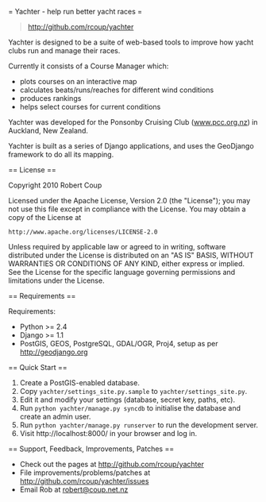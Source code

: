= Yachter - help run better yacht races =

> http://github.com/rcoup/yachter

Yachter is designed to be a suite of web-based tools to improve how yacht
clubs run and manage their races.

Currently it consists of a Course Manager which:
 - plots courses on an interactive map
 - calculates beats/runs/reaches for different wind conditions
 - produces rankings
 - helps select courses for current conditions

Yachter was developed for the Ponsonby Cruising Club (www.pcc.org.nz) 
in Auckland, New Zealand.

Yachter is built as a series of Django applications, and uses the
GeoDjango framework to do all its mapping.

== License ==

Copyright 2010 Robert Coup

Licensed under the Apache License, Version 2.0 (the "License");
you may not use this file except in compliance with the License.
You may obtain a copy of the License at

    http://www.apache.org/licenses/LICENSE-2.0

Unless required by applicable law or agreed to in writing, software
distributed under the License is distributed on an "AS IS" BASIS,
WITHOUT WARRANTIES OR CONDITIONS OF ANY KIND, either express or implied.
See the License for the specific language governing permissions and
limitations under the License.

== Requirements ==

Requirements:
 - Python >= 2.4
 - Django >= 1.1
 - PostGIS, GEOS, PostgreSQL, GDAL/OGR, Proj4, setup as per http://geodjango.org
 
== Quick Start ==

 1. Create a PostGIS-enabled database.
 2. Copy `yachter/settings_site.py.sample` to `yachter/settings_site.py`.
 3. Edit it and modify your settings (database, secret key, paths, etc).
 4. Run `python yachter/manage.py syncdb` to initialise the database and
    create an admin user.
 5. Run `python yachter/manage.py runserver` to run the development server.
 6. Visit http://localhost:8000/ in your browser and log in.

== Support, Feedback, Improvements, Patches ==

 - Check out the pages at http://github.com/rcoup/yachter
 - File improvements/problems/patches at http://github.com/rcoup/yachter/issues
 - Email Rob at robert@coup.net.nz
